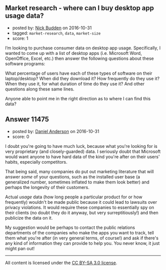 ## Market research - where can I buy desktop app usage data?

- posted by: [Nick Budden](https://stackexchange.com/users/384366/nick-budden) on 2016-10-31
- tagged: `market-research`, `data`, `market-size`
- score: 1

<p>I’m looking to purchase consumer data on desktop app usage. Specifically, I wanted to come up with a list of desktop apps (i.e. Microsoft Word, OpenOffice, Excel, etc.) then answer the following questions about these software programs:</p>

<p>What percentage of users have each of these types of software on their laptop/desktop?
When did they download it?
How frequently do they use it?
When they use it, for what duration of time do they use it?
And other questions along these same lines.</p>

<p>Anyone able to point me in the right direction as to where I can find this data?</p>



## Answer 11475

- posted by: [Daniel Anderson](https://stackexchange.com/users/8398759/daniel-anderson) on 2016-10-31
- score: 0

<p>I doubt you're going to have much luck, because what you're looking for is very proprietary (and closely-guarded) data.  I seriously doubt that Microsoft would want anyone to have hard data of the kind you're after on their users' habits, especially competitors.</p>

<p>That being said, many companies do put out marketing literature that will answer <em>some</em> of your questions, such as the installed user base (a generalized number, sometimes inflated to make them look better) and perhaps the longevity of their customers.  </p>

<p>Actual <em>usage</em> data (how long people a particular product for or how frequently) wouldn't be made public because it could lead to lawsuits over privacy violations.  It would require these companies to essentially spy on their clients (no doubt they do it anyway, but very surreptitiously!) and then publicize the data on it.</p>

<p>My suggestion would be perhaps to contact the public relations departments of the companies who make the apps you want to track, tell them what you're after (in very general terms, of course!) and ask if there's any kind of information they can provide to help you.  You never know, it just might pan out!</p>




---

All content is licensed under the [CC BY-SA 3.0 license](https://creativecommons.org/licenses/by-sa/3.0/).
